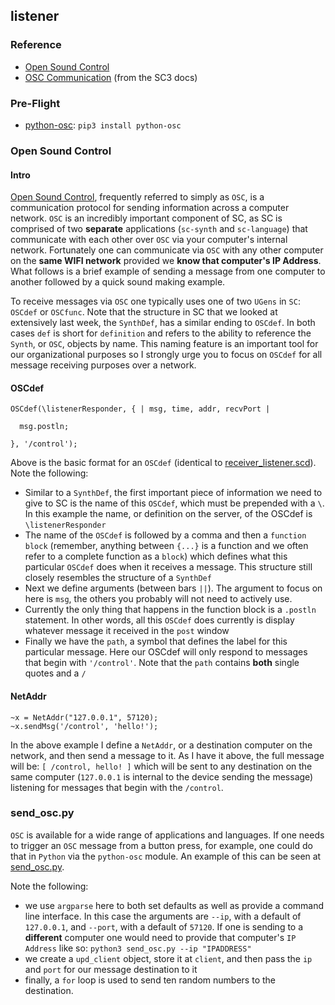 ## listener

### Reference

* [Open Sound Control](http://opensoundcontrol.org/)
* [OSC Communication](http://doc.sccode.org/Guides/OSC_communication.html) (from the SC3 docs)


### Pre-Flight

* [python-osc](): `pip3 install python-osc`


### Open Sound Control

#### Intro

[Open Sound Control](http://opensoundcontrol.org/), frequently referred to simply as `OSC`, is a communication protocol for sending information across a computer network. `OSC` is an incredibly important component of SC, as SC is comprised of two **separate** applications (`sc-synth` and `sc-language`) that communicate with each other over `OSC` via your computer's internal network. Fortunately one can communicate via `OSC` with any other computer on the **same WIFI network** provided we **know that computer's IP Address**. What follows is a brief example of sending a message from one computer to another followed by a quick sound making example.

To receive messages via `OSC` one typically uses one of two `UGens` in `SC`: `OSCdef` or `OSCfunc`. Note that the structure in SC that we looked at extensively last week, the `SynthDef`, has a similar ending to `OSCdef`. In both cases `def` is short for `definition` and refers to the ability to reference the `Synth`, or `OSC`, objects by name. This naming feature is an important tool for our organizational purposes so I strongly urge you to focus on `OSCdef` for all message receiving purposes over a network.


#### OSCdef

```supercollider
OSCdef(\listenerResponder, { | msg, time, addr, recvPort |

  msg.postln;

}, '/control');
```

Above is the basic format for an `OSCdef` (identical to [receiver_listener.scd](OSC/listener/receiver_listener.scd)). Note the following:

* Similar to a `SynthDef`, the first important piece of information we need to give to SC is the name of this `OSCdef`, which must be prepended with a `\`. In this example the name, or definition on the server, of the OSCdef is `\listenerResponder`
* The name of the `OSCdef` is followed by a comma and then a `function block` (remember, anything between `{...}` is a function and we often refer to a complete function as a `block`) which defines what this particular `OSCdef` does when it receives a message. This structure still closely resembles the structure of a `SynthDef`
* Next we define arguments (between bars `||`). The argument to focus on here is `msg`, the others you probably will not need to actively use.
* Currently the only thing that happens in the function block is a `.postln` statement. In other words, all this `OSCdef` does currently is display whatever message it received in the `post` window
* Finally we have the `path`, a symbol that defines the label for this particular message. Here our OSCdef will only respond to messages that begin with `'/control'`. Note that the `path` contains **both** single quotes and a `/`


#### NetAddr

```supercollider
~x = NetAddr("127.0.0.1", 57120);
~x.sendMsg('/control', 'hello!');
```

In the above example I define a `NetAddr`, or a destination computer on the network, and then send a message to it. As I have it above, the full message will be: `[ /control, hello! ]` which will be sent to any destination on the same computer (`127.0.0.1` is internal to the device sending the message) listening for messages that begin with the `/control`.


### send_osc.py

`OSC` is available for a wide range of applications and languages. If one needs to trigger an `OSC` message from a button press, for example, one could do that in `Python` via the `python-osc` module. An example of this can be seen at [send_osc.py](OSC/listener/send_osc.py).



Note the following:
* we use `argparse` here to both set defaults as well as provide a command line interface. In this case the arguments are `--ip`, with a default of `127.0.0.1`, and `--port`, with a default of `57120`. If one is sending to a **different** computer one would need to provide that computer's `IP Address` like so: `python3 send_osc.py --ip "IPADDRESS"`
* we create a `upd_client` object, store it at `client`, and then pass the `ip` and `port` for our message destination to it
* finally, a `for` loop is used to send ten random numbers to the destination.
